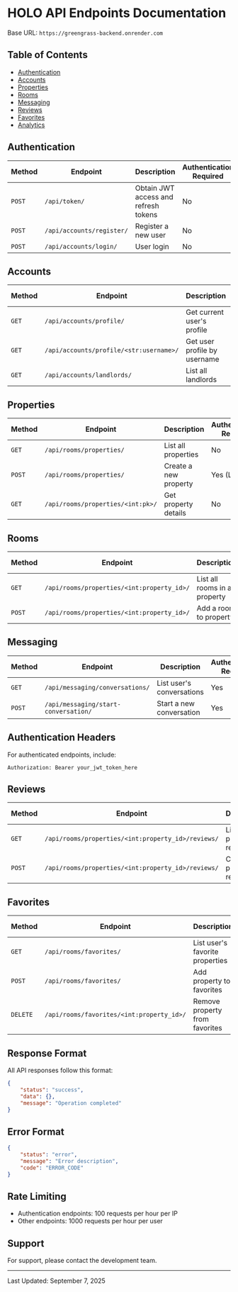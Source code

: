 # HOLO API Endpoints Documentation

Base URL: `https://greengrass-backend.onrender.com`

## Table of Contents
- [Authentication](#authentication)
- [Accounts](#accounts)
- [Properties](#properties)
- [Rooms](#rooms)
- [Messaging](#messaging)
- [Reviews](#reviews)
- [Favorites](#favorites)
- [Analytics](#analytics)

## Authentication

| Method | Endpoint | Description | Authentication Required |
|--------|----------|-------------|-------------------------|
| `POST` | `/api/token/` | Obtain JWT access and refresh tokens | No |
| `POST` | `/api/accounts/register/` | Register a new user | No |
| `POST` | `/api/accounts/login/` | User login | No |

## Accounts

| Method | Endpoint | Description | Authentication Required |
|--------|----------|-------------|-------------------------|
| `GET` | `/api/accounts/profile/` | Get current user's profile | Yes |
| `GET` | `/api/accounts/profile/<str:username>/` | Get user profile by username | Yes |
| `GET` | `/api/accounts/landlords/` | List all landlords | No |

## Properties

| Method | Endpoint | Description | Authentication Required |
|--------|----------|-------------|-------------------------|
| `GET` | `/api/rooms/properties/` | List all properties | No |
| `POST` | `/api/rooms/properties/` | Create a new property | Yes (Landlord) |
| `GET` | `/api/rooms/properties/<int:pk>/` | Get property details | No |

## Rooms

| Method | Endpoint | Description | Authentication Required |
|--------|----------|-------------|-------------------------|
| `GET` | `/api/rooms/properties/<int:property_id>/` | List all rooms in a property | No |
| `POST` | `/api/rooms/properties/<int:property_id>/` | Add a room to property | Yes (Property Owner/Admin) |

## Messaging

| Method | Endpoint | Description | Authentication Required |
|--------|----------|-------------|-------------------------|
| `GET` | `/api/messaging/conversations/` | List user's conversations | Yes |
| `POST` | `/api/messaging/start-conversation/` | Start a new conversation | Yes |

## Authentication Headers

For authenticated endpoints, include:
```
Authorization: Bearer your_jwt_token_here
```
## Reviews

| Method | Endpoint | Description | Authentication Required |
|--------|----------|-------------|-------------------------|
| `GET` | `/api/rooms/properties/<int:property_id>/reviews/` | List property reviews | No |
| `POST` | `/api/rooms/properties/<int:property_id>/reviews/` | Create property review | Yes (Tenant) |

## Favorites

| Method | Endpoint | Description | Authentication Required |
|--------|----------|-------------|-------------------------|
| `GET` | `/api/rooms/favorites/` | List user's favorite properties | Yes |
| `POST` | `/api/rooms/favorites/` | Add property to favorites | Yes |
| `DELETE` | `/api/rooms/favorites/<int:property_id>/` | Remove property from favorites | Yes |

## Response Format

All API responses follow this format:
```json
{
    "status": "success",
    "data": {},
    "message": "Operation completed"
}
```

## Error Format
```json
{
    "status": "error",
    "message": "Error description",
    "code": "ERROR_CODE"
}
```
## Rate Limiting

- Authentication endpoints: 100 requests per hour per IP
- Other endpoints: 1000 requests per hour per user

## Support

For support, please contact the development team.

---
Last Updated: September 7, 2025
